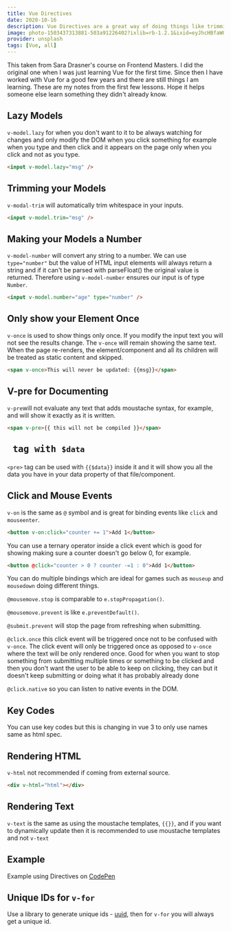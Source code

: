 ```yaml
---
title: Vue Directives
date: 2020-10-16
description: Vue Directives are a great way of doing things like trimming your models or only showing something once. So many cool directives to make your life easier when coding in Vue.
image: photo-1503437313881-503a91226402?ixlib=rb-1.2.1&ixid=eyJhcHBfaWQiOjEyMDd9&auto=format&fit=crop&w=3578&q=80
provider: unsplash
tags: [Vue, all]
---
```


This taken from Sara Drasner's course on Frontend Masters. I did the original one when I was just learning Vue for the first time. Since then I have worked with Vue for a good few years and there are still things I am learning. These are my notes from the first few lessons. Hope it helps someone else learn something they didn't already know.

## Lazy Models

`v-model.lazy` for when you don't want to it to be always watching for changes and only modify the DOM when you click something for example when you type and then click and it appears on the page only when you click and not as you type.

```html
<input v-model.lazy="msg" />
```

## Trimming your Models

`v-modal-trim` will automatically trim whitespace in your inputs.

```html
<input v-model.trim="msg" />
```

## Making your Models a Number

`v-model-number` will convert any string to a number. We can use `type="number"` but the value of HTML input elements will always return a string and if it can't be parsed with parseFloat() the original value is returned. Therefore using `v-model-number` ensures our input is of type `Number`.

```html
<input v-model.number="age" type="number" />
```

## Only show your Element Once

`v-once` is used to show things only once. If you modify the input text you will not see the results change. The `v-once` will remain showing the same text. When the page re-renders, the element/component and all its children will be treated as static content and skipped.

```html
<span v-once>This will never be updated: {{msg}}</span>
```

## V-pre for Documenting

`v-pre`will not evaluate any text that adds moustache syntax, for example, and will show it exactly as it is written.

```html
<span v-pre>{{ this will not be compiled }}</span>
```

## <pre> tag with `$data`

`<pre>` tag can be used with `{{$data}}` inside it and it will show you all the data you have in your data property of that file/component.

## Click and Mouse Events

`v-on` is the same as `@` symbol and is great for binding events like `click` and `mouseenter`.

```html
<button v-on:click="counter += 1">Add 1</button>
```

You can use a ternary operator inside a click event which is good for showing making sure a counter doesn't go below 0, for example.

```html
<button @click="counter > 0 ? counter -=1 : 0">Add 1</button>
```

You can do multiple bindings which are ideal for games such as `mouseup` and `mousedown` doing different things.

`@mousemove.stop` is comparable to `e.stopPropagation()`.

`@mousemove.prevent` is like `e.preventDefault()`.

`@submit.prevent` will stop the page from refreshing when submitting.

`@click.once` this click event will be triggered once not to be confused with `v-once`. The click event will only be triggered once as opposed to `v-once` where the text will be only rendered once. Good for when you want to stop something from submitting multiple times or something to be clicked and then you don't want the user to be able to keep on clicking, they can but it doesn't keep submitting or doing what it has probably already done

`@click.native` so you can listen to native events in the DOM.

## Key Codes

You can use key codes but this is changing in vue 3 to only use names same as html spec.

## Rendering HTML

`v-html` not recommended if coming from external source.

```html
<div v-html="html"></div>
```

## Rendering Text

`v-text` is the same as using the moustache templates, `{{}}`, and if you want to dynamically update then it is recommended to use moustache templates and not `v-text`

## Example

Example using Directives on [CodePen](https://codepen.io/debs-obrien/pen/PoNMGLJ)

## Unique IDs for `v-for`

Use a library to generate unique ids - [uuid](https://www.npmjs.com/package/uuid), then for `v-for` you will always get a unique id.
